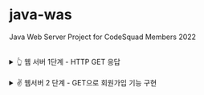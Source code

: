 # java-was
Java Web Server Project for CodeSquad Members 2022

<br/>
<details>
<summary>👆 웹 서버 1단계 - HTTP GET 응답</summary>
<div markdown="1">
<br/>

### 기능 요구 사항

- [X] 정적인 html 파일 응답
  - http://localhost:8080/index.html 로 접속했을 때 webapp 디렉토리의 index.html 파일을 읽어 클라이언트에 응답한다.

### 프로그래밍 요구사항

- [X] JDK에서 지원해 주는 라이브러리를 이용해서 구현한다.
- [X] 초기 프로젝트 소스를 잘 분석하고 이를 개선한다.
- [X] 유지보수가 쉬운 코드가 될 수 있도록 고민해 본다.
- [X] 1단계에서는 text/html 만 응답해 주면 된다. 다른 종류의 포맷에 대해서는 추후에 고민하자.

<br/>
</div>
</details>

<br/>
<details>
<summary>✌ 웹서버 2 단계 - GET으로 회원가입 기능 구현</summary>
<div markdown="1">
<br/>


### 기능요구사항

- [X] index.html의 “회원가입” 메뉴를 클릭하면 http://localhost:8080/user/form.html 으로 이동하면서 회원가입 폼을 표시한다. 
  - 이 폼을 통해서 회원가입을 할 수 있다.

### 프로그래밍 요구사항

- [X] 회원가입을 하면 다음과 같은 형태로 사용자가 입력한 값이 서버에 전달된다. 
  ```
  /create?userId=javajigi&password=password&name=%EB%B0%95%EC%9E%AC%EC%84%B1&email=javajigi%40slipp.net
  ```
- [X] HTML과 URL을 비교해 보고 사용자가 입력한 값을 파싱해 model.User 클래스에 저장한다.
- [X] 한글이 정확하게 입력되고 있는지 확인해야 한다.

<br/>
</div>
</details>
